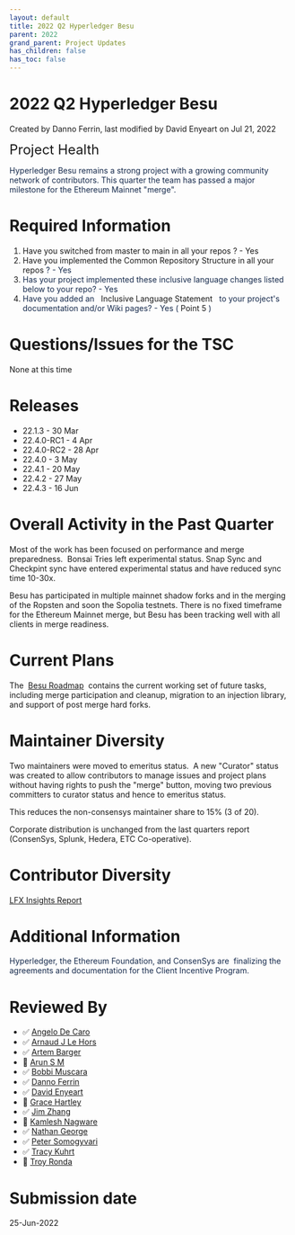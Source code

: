 ```yaml
---
layout: default
title: 2022 Q2 Hyperledger Besu
parent: 2022
grand_parent: Project Updates
has_children: false
has_toc: false
---
```


# 2022 Q2 Hyperledger Besu

Created by Danno Ferrin, last modified by David Enyeart on Jul 21, 2022

<span style="letter-spacing: 0.0px;"> </span> <span style="font-size: 24.0px;letter-spacing: 0.0px;">Project Health </span>

<span style="color: rgb(23,43,77);">Hyperledger Besu remains a strong
project with a growing community network of contributors. This quarter
the team has passed a major milestone for the Ethereum Mainnet "merge".</span>

# Required Information

1.  <span style="color: rgb(68,68,68);"> <a href="https://wiki.hyperledger.org/display/TSC/Projects+have+two+quarters+to+comply+with+common+repo+structure?focusedCommentId=41591637#comment-41591637" rel="nofollow" style="text-decoration: none;">Have you switched from
master to main in all your repos</a> </span> ? - Yes
2.  <span class="placeholder-inline-tasks" style="color: rgb(23,43,77);text-decoration: none;"> <span style="color: rgb(68,68,68);">
<a href="https://tsc.hyperledger.org/repository-structure.html" class="external-link" rel="nofollow" style="text-decoration: none;">Have
you implemented the Common Repository Structure in all your repos</a></span> </span> <span style="color: rgb(23,43,77);text-decoration: none;">? - Yes </span>
3.  <span style="color: rgb(23,43,77);text-decoration: none;"> <span style="color: rgb(23,43,77);">Has your project implemented these
inclusive language changes listed below to your repo? - Yes </span></span>
4.  <span style="color: rgb(23,43,77);text-decoration: none;"> <span style="color: rgb(23,43,77);">Have you added an   <a href="https://wiki.hyperledger.org/display/TSC/Inclusive+Language+Example" rel="nofollow" style="text-decoration: none;">Inclusive Language
Statement</a>   to your project's documentation and/or Wiki pages? -
Yes ( <a href="https://wiki.hyperledger.org/display/BESU/Documentation+style+guide" rel="nofollow" style="text-decoration: none;">Point 5</a> ) </span></span>

# Questions/Issues for the TSC

None at this time

# Releases

-   22.1.3 - 30 Mar
-   22.4.0-RC1 - 4 Apr
-   22.4.0-RC2 - 28 Apr
-   22.4.0 - 3 May
-   22.4.1 - 20 May
-   22.4.2 - 27 May
-   22.4.3 - 16 Jun

# Overall Activity in the Past Quarter

Most of the work has been focused on performance and merge
preparedness.  Bonsai Tries left experimental status. Snap Sync and
Checkpint sync have entered experimental status and have reduced sync
time 10-30x.

Besu has participated in multiple mainnet shadow forks and in the
merging of the Ropsten and soon the Sopolia testnets. There is no fixed
timeframe for the Ethereum Mainnet merge, but Besu has been tracking
well with all clients in merge readiness.

# Current Plans

The  [Besu Roadmap](https://wiki.hyperledger.org/display/BESU/Roadmap)
 contains the current working set of future tasks, including merge
participation and cleanup, migration to an injection library, and
support of post merge hard forks.

# Maintainer Diversity

Two maintainers were moved to emeritus status.  A new "Curator" status
was created to allow contributors to manage issues and project plans
without having rights to push the "merge" button, moving two previous
committers to curator status and hence to emeritus status.

This reduces the non-consensys maintainer share to 15% (3 of 20).

Corporate distribution is unchanged from the last quarters report
(ConsenSys, Splunk, Hedera, ETC Co-operative).

# Contributor Diversity

<a href="https://insights.lfx.linuxfoundation.org/projects/hyperledger%2Fbesu/dashboard;subTab=technical?time=%7B%22from%22:%222022-03-25T06:00:00.000Z%22,%22type%22:%22absolute%22,%22to%22:%222022-06-23T06:00:00.000Z%22%7D" class="external-link" rel="nofollow">LFX Insights Report</a>

# Additional Information

<span style="color: rgb(23,43,77);">Hyperledger, the Ethereum
Foundation, and ConsenSys are  finalizing the agreements and
documentation for the Client Incentive Program. </span>

# Reviewed By

-   ✅ <span class="placeholder-inline-tasks">
<a href="https://wiki.hyperledger.org/display/~angelo.decaro" class="confluence-userlink user-mention" data-username="angelo.decaro" data-linked-resource-id="16327529" data-linked-resource-version="1" data-linked-resource-type="userinfo" data-base-url="https://wiki.hyperledger.org">Angelo De Caro</a></span>
-   ✅ <span class="placeholder-inline-tasks">
<a href="https://wiki.hyperledger.org/display/~lehors" class="confluence-userlink user-mention" data-username="lehors" data-linked-resource-id="2394240" data-linked-resource-version="1" data-linked-resource-type="userinfo" data-base-url="https://wiki.hyperledger.org">Arnaud J Le Hors</a></span>
-   ✅ <span class="placeholder-inline-tasks">
<a href="https://wiki.hyperledger.org/display/~C0rWin" class="confluence-userlink user-mention" data-username="C0rWin" data-linked-resource-id="13865321" data-linked-resource-version="1" data-linked-resource-type="userinfo" data-base-url="https://wiki.hyperledger.org">Artem Barger</a></span>
-   🔲 <span class="placeholder-inline-tasks">
<a href="https://wiki.hyperledger.org/display/~arsulegai" class="confluence-userlink user-mention" data-username="arsulegai" data-linked-resource-id="6427759" data-linked-resource-version="2" data-linked-resource-type="userinfo" data-base-url="https://wiki.hyperledger.org">Arun S M</a> </span>
-   ✅ <span class="placeholder-inline-tasks">
<a href="https://wiki.hyperledger.org/display/~Bobbijn" class="confluence-userlink user-mention" data-username="Bobbijn" data-linked-resource-id="2393198" data-linked-resource-version="2" data-linked-resource-type="userinfo" data-base-url="https://wiki.hyperledger.org">Bobbi Muscara</a></span>
-   ✅ <span class="placeholder-inline-tasks">
<a href="https://wiki.hyperledger.org/display/~shemnon" class="confluence-userlink user-mention" data-username="shemnon" data-linked-resource-id="20022118" data-linked-resource-version="2" data-linked-resource-type="userinfo" data-base-url="https://wiki.hyperledger.org">Danno Ferrin</a>  </span>
-   ✅ <span class="placeholder-inline-tasks">
<a href="https://wiki.hyperledger.org/display/~denyeart" class="confluence-userlink user-mention" data-username="denyeart" data-linked-resource-id="2392864" data-linked-resource-version="1" data-linked-resource-type="userinfo" data-base-url="https://wiki.hyperledger.org">David Enyeart</a></span>
-   🔲 <span class="placeholder-inline-tasks">
<a href="https://wiki.hyperledger.org/display/~grace.hartley" class="confluence-userlink user-mention" data-username="grace.hartley" data-linked-resource-id="16324128" data-linked-resource-version="1" data-linked-resource-type="userinfo" data-base-url="https://wiki.hyperledger.org">Grace Hartley</a></span>
-   ✅ <span class="placeholder-inline-tasks">
<a href="https://wiki.hyperledger.org/display/~jimthematrix" class="confluence-userlink user-mention" data-username="jimthematrix" data-linked-resource-id="58854075" data-linked-resource-version="1" data-linked-resource-type="userinfo" data-base-url="https://wiki.hyperledger.org">Jim Zhang</a> </span>
-   🔲 <span class="placeholder-inline-tasks">
<a href="https://wiki.hyperledger.org/display/~knagware9" class="confluence-userlink user-mention" data-username="knagware9" data-linked-resource-id="2393468" data-linked-resource-version="1" data-linked-resource-type="userinfo" data-base-url="https://wiki.hyperledger.org">Kamlesh Nagware</a></span>
-   ✅ <span class="placeholder-inline-tasks">
<a href="https://wiki.hyperledger.org/display/~nage" class="confluence-userlink user-mention" data-username="nage" data-linked-resource-id="2393038" data-linked-resource-version="1" data-linked-resource-type="userinfo" data-base-url="https://wiki.hyperledger.org">Nathan George</a></span>
-   ✅ <span class="placeholder-inline-tasks">
<a href="https://wiki.hyperledger.org/display/~gl7doqu97svck56tzyjzzhxj" class="confluence-userlink user-mention" data-username="gl7doqu97svck56tzyjzzhxj" data-linked-resource-id="24779271" data-linked-resource-version="1" data-linked-resource-type="userinfo" data-base-url="https://wiki.hyperledger.org">Peter Somogyvari</a></span>
-   ✅ <span class="placeholder-inline-tasks">
<a href="https://wiki.hyperledger.org/display/~tkuhrt" class="confluence-userlink user-mention" data-username="tkuhrt" data-linked-resource-id="1180151" data-linked-resource-version="2" data-linked-resource-type="userinfo" data-base-url="https://wiki.hyperledger.org">Tracy Kuhrt</a> </span>
-   🔲 <span class="placeholder-inline-tasks">
<a href="https://wiki.hyperledger.org/display/~troyronda" class="confluence-userlink user-mention" data-username="troyronda" data-linked-resource-id="9110618" data-linked-resource-version="2" data-linked-resource-type="userinfo" data-base-url="https://wiki.hyperledger.org">Troy Ronda</a> </span>

# <span class="placeholder-inline-tasks">Submission date </span>

<span class="placeholder-inline-tasks"> 25-Jun-2022 </span>






